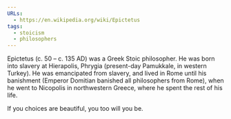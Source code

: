 ```yaml
---
URLs:
  - https://en.wikipedia.org/wiki/Epictetus
tags:
  - stoicism
  - philosophers
---
```

Epictetus (c. 50 – c. 135 AD) was a Greek Stoic philosopher. He was born into slavery at Hierapolis, Phrygia (present-day Pamukkale, in western Turkey). He was emancipated from slavery, and lived in Rome until his banishment (Emperor Domitian banished all philosophers from Rome), when he went to Nicopolis in northwestern Greece, where he spent the rest of his life. 

If you choices are beautiful, you too will you be. 